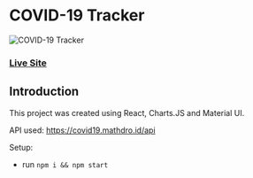 # COVID-19 Tracker

![COVID-19 Tracker](https://user-images.githubusercontent.com/52598978/82084994-ecb4e780-9709-11ea-9633-b642246eec73.png)
### [Live Site](http://akhilanandsirra.github.io/covid19tracker)

## Introduction

This project was created using React, Charts.JS and Material UI.

API used: https://covid19.mathdro.id/api

Setup:
- run ```npm i && npm start```
